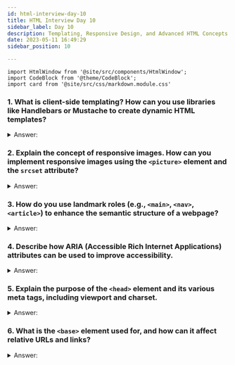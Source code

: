 ```yaml
---
id: html-interview-day-10
title: HTML Interview Day 10
sidebar_label: Day 10
description: Templating, Responsive Design, and Advanced HTML Concepts
date: 2023-05-11 16:49:29
sidebar_position: 10

---
```


```mdx-code-block
import HtmlWindow from '@site/src/components/HtmlWindow';
import CodeBlock from '@theme/CodeBlock';
import card from '@site/src/css/markdown.module.css'
```

### 1. What is client-side templating? How can you use libraries like Handlebars or Mustache to create dynamic HTML templates?

<details>
    <summary>Answer:</summary>
</details>

### 2. Explain the concept of responsive images. How can you implement responsive images using the `<picture>` element and the `srcset` attribute?

<details>
    <summary>Answer:</summary>
</details>

### 3. How do you use landmark roles (e.g., `<main>`, `<nav>`, `<article>`) to enhance the semantic structure of a webpage?

<details>
    <summary>Answer:</summary>
</details>

### 4. Describe how ARIA (Accessible Rich Internet Applications) attributes can be used to improve accessibility.

<details>
    <summary>Answer:</summary>
</details>

### 5. Explain the purpose of the `<head>` element and its various meta tags, including viewport and charset.

<details>
    <summary>Answer:</summary>
</details>

### 6. What is the `<base>` element used for, and how can it affect relative URLs and links?

<details>
    <summary>Answer:</summary>
</details>